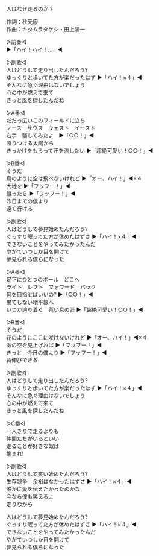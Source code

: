人はなぜ走るのか？  
  
作詞：秋元康  
作曲：キタムラタケシ・田上陽一  
  
▷前奏◁  
▶「ハイ！ハイ！…」◀   
  
▷副歌◁  
人はどうして走り出したんだろう?  
ゆっくりと歩いてた方が楽だったはず ▶「ハイ！×４」◀   
そんなに急ぐ理由はないでしょう  
心の中が燃えて来て  
きっと風を探したんだね  
  
▷A番◁  
だだっ広いこのフィールドに立ち  
ノース　サウス　ウェスト　イースト  
右手　翳してみたよ　▶「○○！」◀  
照りつける太陽から  
きっかけをもらって汗を流したい ▶「超絶可愛い！○○！」◀   
  
▷B番◁  
そうだ  
鳥のように空は飛べないけれど ▶「オー、ハイ！」◀×４   
大地を ▶「フッフー！」◀   
蹴ったら ▶「フッフー！」◀   
昨日までの僕より  
遠く行ける  
  
▷副歌◁  
人はどうして夢見始めたんだろう?  
ぐっすり眠ってた方が休めたはずさ ▶「ハイ！×４」◀  
できないことをやってみたかったんだ  
やがていつしか目を開けて  
夢見られる僕らになった  
  
▷A番◁  
足下にひとつのボール　どこへ  
ライト　レフト　フォワード　バック  
何を目指せばいいの? ▶「○○！」◀   
果てしない地平線へ  
いつか辿り着く　荒い息の涯 ▶「超絶可愛い！○○！」◀   
  
▷B番◁  
そうだ  
花のようにここに咲けないけれど ▶「オー、ハイ！」◀×４  
あの空を見上げれば ▶「フッフー！」◀   
きっと　今日の僕より ▶「フッフー！」◀   
背伸びできる  
  
▷副歌◁  
人はどうして走り出したんだろう?  
ゆっくりと歩いてた方が楽だったはず ▶「ハイ！×４」◀  
そんなに急ぐ理由はないでしょう  
心の中が燃えて来て  
きっと風を探したんだね  
  
▷C番◁  
一人きりで走るよりも  
仲間たちがいるといい  
走ることが好きな奴は  
集まれ!  
  
▷副歌◁  
人はどうして笑い始めたんだろう?  
生存競争　余裕はなかったはずさ ▶「ハイ！×４」◀  
誰かに愛を伝えたかったのかな  
今なら僕も笑えるよ  
走りながら  
  
人はどうして夢見始めたんだろう?  
ぐっすり眠ってた方が休めたはずさ ▶「ハイ！×４」◀  
できないことをやってみたかったんだ  
やがていつしか目を開けて  
夢見られる僕らになった  
